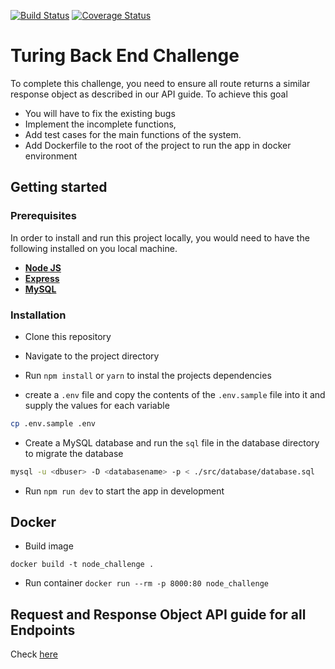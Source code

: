 [![Build Status](https://travis-ci.org/teepha/ecommerce-shop.svg?branch=master)](https://travis-ci.org/teepha/ecommerce-shop) [![Coverage Status](https://coveralls.io/repos/github/teepha/ecommerce-shop/badge.svg?branch=master)](https://coveralls.io/github/teepha/ecommerce-shop?branch=master)

# Turing Back End Challenge
To complete this challenge, you need to ensure all route returns a similar response object as described in our API guide.
To achieve this goal
- You will have to fix the existing bugs
- Implement the incomplete functions,
- Add test cases for the main functions of the system.
- Add Dockerfile to the root of the project to run the app in docker environment


## Getting started

### Prerequisites

In order to install and run this project locally, you would need to have the following installed on you local machine.

* [**Node JS**](https://nodejs.org/en/)
* [**Express**](https://expressjs.com/)
* [**MySQL**](https://www.mysql.com/downloads/)

### Installation

* Clone this repository

* Navigate to the project directory

* Run `npm install` or `yarn` to instal the projects dependencies
* create a `.env` file and copy the contents of the `.env.sample` file into it and supply the values for each variable

```sh
cp .env.sample .env
```
* Create a MySQL database and run the `sql` file in the database directory to migrate the database

```sh
mysql -u <dbuser> -D <databasename> -p < ./src/database/database.sql
```

* Run `npm run dev` to start the app in development

## Docker

* Build image

`docker build -t node_challenge .`

* Run container
`docker run --rm -p 8000:80 node_challenge`

## Request and Response Object API guide for all Endpoints
Check [here](https://docs.google.com/document/d/1J12z1vPo8S5VEmcHGNejjJBOcqmPrr6RSQNdL58qJyE/edit?usp=sharing)